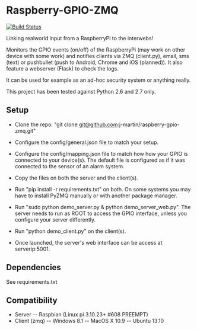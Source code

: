 # Raspberry-GPIO-ZMQ

[![Build Status](https://travis-ci.org/j-martin/raspberry-gpio-zmq.png?branch=master)](https://travis-ci.org/j-martin/raspberry-gpio-zmq)

Linking realworld input from a RaspberryPi to the interwebs!

Monitors the GPIO events (on/off) of the RaspberryPi (may work on other device with some work) and notifies clients via ZMQ (client.py), email, sms (text) or pushbullet (push to Android, Chrome and iOS (planned)). It also feature a webserver (Flask) to check the logs.

It can be used for example as an ad-hoc security system or anything really.

This project has been tested against Python 2.6 and 2.7 only.

## Setup

- Clone the repo: "git clone git@github.com:j-martin/raspberry-gpio-zmq.git"
- Configure the config/general.json file to match your setup.
- Configure the config/mapping.json file to match how how your GPIO is connected to your device(s). The default file is configured as if it was connected to the sensor of an alarm system.

- Copy the files on both the server and the client(s).
- Run "pip install -r requirements.txt" on both. On some systems you may have to install PyZMQ manually or with another package manager.
- Run "sudo python demo_server.py & python demo_server_web.py". The server needs to run as ROOT to access the GPIO interface, unless you configure your server differently.
- Run "python demo_client.py" on the client(s).
- Once launched, the server's web interface can be access at serverip:5001.

## Dependencies
See requirements.txt

## Compatibility
- Server
-- Raspbian (Linux pi 3.10.23+ #608 PREEMPT)
- Client (zmq)
-- Windows 8.1
-- MacOS X 10.9
-- Ubuntu 13.10
